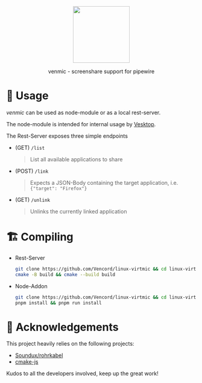 <div align="center">

<img src="https://avatars.githubusercontent.com/u/113042587" width="150">

<br/>

venmic - screenshare support for pipewire

</div>

# 📖 Usage

_venmic_ can be used as node-module or as a local rest-server.

The node-module is intended for internal usage by [Vesktop](https://github.com/Vencord/Vesktop).

The Rest-Server exposes three simple endpoints
* (GET) `/list`
  > List all available applications to share

* (POST) `/link`
  > Expects a JSON-Body containing the target application, i.e. `{"target": "Firefox"}`

* (GET) `/unlink`
  > Unlinks the currently linked application

# 🏗️ Compiling

* Rest-Server
    ```bash
    git clone https://github.com/Vencord/linux-virtmic && cd linux-virtmic
    cmake -B build && cmake --build build
    ```

* Node-Addon
    ```bash
    git clone https://github.com/Vencord/linux-virtmic && cd linux-virtmic
    pnpm install && pnpm run install
    ```

# 🤝 Acknowledgements

This project heavily relies on the following projects:

* [Soundux/rohrkabel](https://github.com/Soundux/rohrkabel/)
* [cmake-js](https://github.com/cmake-js/cmake-js)

Kudos to all the developers involved, keep up the great work!